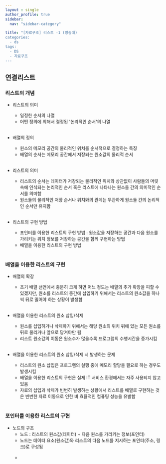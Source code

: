 ```yaml
---
layout : single
author_profile: true
sidebar: 
  nav: "sidebar-category"

title: "[자료구조] 리스트 -1 (방송대)
categories:
  - ds
tags:
  - DS
  - 자료구조
---
```


## 연결리스트

### 리스트의 개념
- 리스트의 의미<br>
	- 일정한 순서의 나열<br>
	- 어떤 정의에 의해서 결정된 '논리적인 순서'의 나열<br><br>

- 배열의 정의<br>
	- 원소의 메모리 공간의 물리적인 위치를 순서적으로 결정하는 특징<br>
	- 배열의 순서는 메모리 공간에서 저장되는 원소값의 물리적 순서<br><br>

- 리스트의 의미<br>
	- 리스트의 순서는 데이터가 저장되는 물리적인 위치와 상관없이 사람들의 머릿속에 인식되는 논리적인 순서 혹은 리스트에 나타나는 원소들 간의 의미적인 순서를 의미함<br>
	- 원소들의 물리적인 저장 순서나 위치와의 관계는 무관하게 원소들 간의 논리적인 순서만 유지함<br><br>

- 리스트의 구현 방법<br>
	- 포인터를 이용한 리스트의 구현 방법 : 원소값을 저장하는 공간과 다음 원소를 가리키는 위치 정보를 저장하는 공간을 함께 구현하는 방법<br>
	- 배열을 이용한 리스트의 구현 방법<br><br>

### 배열을 이용한 리스트의 구현
- 배열의 확장<br>
	- 초기 배열 선언에서 충분히 크게 하면 어느 정도는 배열의 추가 확장을 피할 수 있겠지만, 원소를 리스트의 중간에 삽입하기 위해서는 리스트의 원소값을 하나씩 뒤로 밀어야 하는 상황이 발생함<br><br>

- 배열을 이용한 리스트의 원소 삽입/삭제<br>
	- 원소를 삽입하거나 삭제하기 위해서는 해당 원소의 위치 뒤에 있는 모든 원소를 뒤로 물리거나 앞으로 당겨야만 됨<br>
	- 리스트 원소값의 이동은 원소수가 많을수록 프로그램의 수행시간을 증가시킴<br><br>

- 배열을 이용한 리스트의 원소 삽입/삭제 시 발생하는 문제<br>
	- 리스트의 원소 삽입은 프로그램의 실행 중에 메모리 할당을 필요로 하는 경우도 발생시킴<br>
	- 배열을 이용한 리스트의 구현은 실제 IT 서비스 환경에서는 자주 사용되지 않고 있음<br>
	- 자료의 삽입과 삭제가 빈번히 발생하는 상황에서 리스트를 배열로 구현하는 것은 빈번한 자료 이동으로 인한 비 효율적인 컴퓨팅 성능을 유발함<br><br>

### 포인터를 이용한 리스트의 구현
- 노드의 구조<br>
	- 노드 : 리스트의 원소값(데이터) + 다음 원소를 가리키는 정보(포인터)<br>
	- 노드는 데이터 요소(원소값)와 리스트의 다음 노드를 지시하는 포인터(주소, 링크)로 구성됨<br><br>
	- 
